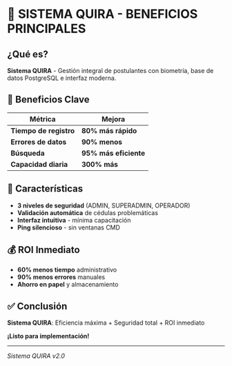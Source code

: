 # 🎯 SISTEMA QUIRA - BENEFICIOS PRINCIPALES

## ¿Qué es?
**Sistema QUIRA** - Gestión integral de postulantes con biometría, base de datos PostgreSQL e interfaz moderna.

## 🚀 Beneficios Clave

| **Métrica** | **Mejora** |
|-------------|------------|
| **Tiempo de registro** | **80% más rápido** |
| **Errores de datos** | **90% menos** |
| **Búsqueda** | **95% más eficiente** |
| **Capacidad diaria** | **300% más** |

## 🔐 Características
- **3 niveles de seguridad** (ADMIN, SUPERADMIN, OPERADOR)
- **Validación automática** de cédulas problemáticas
- **Interfaz intuitiva** - mínima capacitación
- **Ping silencioso** - sin ventanas CMD

## 💰 ROI Inmediato
- **60% menos tiempo** administrativo
- **90% menos errores** manuales
- **Ahorro en papel** y almacenamiento

## ✅ Conclusión
**Sistema QUIRA**: Eficiencia máxima + Seguridad total + ROI inmediato

**¡Listo para implementación!**

---
*Sistema QUIRA v2.0*


